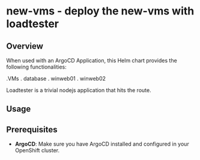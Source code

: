 # new-vms - deploy the new-vms with loadtester

## Overview

When used with an ArgoCD Application, this Helm chart provides the following functionalities:

.VMs
. database
. winweb01
. winweb02

Loadtester is a trivial nodejs application that hits the route.

## Usage

## Prerequisites

- **ArgoCD**: Make sure you have ArgoCD installed and configured in your OpenShift cluster.
